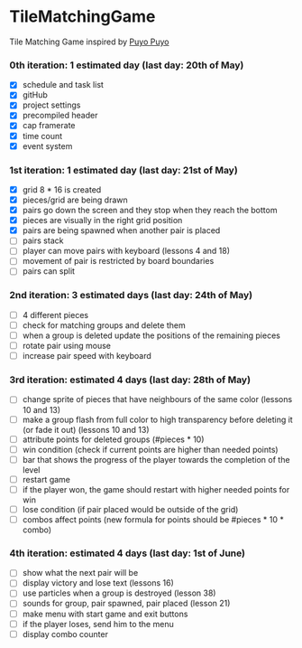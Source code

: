# TileMatchingGame
Tile Matching Game inspired by [Puyo Puyo](https://www.youtube.com/watch?v=YJjRJ_4gcUw)

### 0th iteration: 1 estimated day (last day: 20th of May)
* [x] schedule and task list
* [x] gitHub
* [x] project settings
* [x] precompiled header
* [x] cap framerate
* [x] time count
* [x] event system

### 1st iteration: 1 estimated day (last day: 21st of May)
* [x] grid 8 * 16 is created
* [x] pieces/grid are being drawn
* [x] pairs go down the screen and they stop when they reach the bottom
* [x] pieces are visually in the right grid position
* [x] pairs are being spawned when another pair is placed
* [ ] pairs stack
* [ ] player can move pairs with keyboard (lessons 4 and 18)
* [ ] movement of pair is restricted by board boundaries
* [ ] pairs can split

### 2nd iteration: 3 estimated days (last day: 24th of May)
* [ ] 4 different pieces
* [ ] check for matching groups and delete them
* [ ] when a group is deleted update the positions of the remaining pieces
* [ ] rotate pair using mouse
* [ ] increase pair speed with keyboard

### 3rd iteration: estimated 4 days (last day: 28th of May)
* [ ] change sprite of pieces that have neighbours of the same color (lessons 10 and 13)
* [ ] make a group flash from full color to high transparency before deleting it (or fade it out) (lessons 10 and 13)
* [ ] attribute points for deleted groups (#pieces * 10)
* [ ] win condition (check if current points are higher than needed points)
* [ ] bar that shows the progress of the player towards the completion of the level
* [ ] restart game
* [ ] if the player won, the game should restart with higher needed points for win
* [ ] lose condition (if pair placed would be outside of the grid)
* [ ] combos affect points (new formula for points should be #pieces * 10 * combo)

### 4th iteration: estimated 4 days (last day: 1st of June)
* [ ] show what the next pair will be
* [ ] display victory and lose text (lessons 16)
* [ ] use particles when a group is destroyed (lesson 38)
* [ ] sounds for group, pair spawned, pair placed (lesson 21)
* [ ] make menu with start game and exit buttons
* [ ] if the player loses, send him to the menu
* [ ] display combo counter
